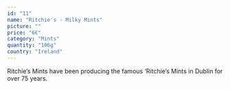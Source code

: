 ```yaml
---
id: "11"
name: "Ritchie's - Milky Mints"
picture: ""
price: "6€"
category: "Mints"
quantity: "106g"
country: "Ireland"
---
```

Ritchie’s Mints have been producing the famous ‘Ritchie’s Mints in Dublin for over 75 years.